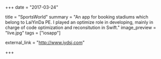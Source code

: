 +++
date = "2017-03-24"

title = "SportsWorld"
summary = "An app for booking stadiums which belong to LaiYinDa PE. I played an optimize role in developing, mainly in charge of code optimization and reconsitution in Swift."
image_preview = "live.jpg"
tags = ["iosapp"]

external_link = "http://www.iydsj.com"

+++

